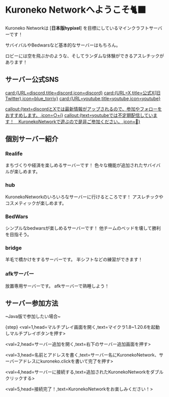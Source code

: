 #  **Kuroneko Networkへようこそ🐈‍⬛** 

Kuroneko Networkは [**日本版hypixel**] を目標にしているマインクラフトサーバーです！

サバイバルやBedwarsなど基本的なサーバーはもちろん。　

ロビーには空を飛ぶかのような、そしてランダムな体験ができるアスレチックがあります！


## サーバー公式SNS
<card:{URL=discord,title=discord,icon=discord}> <card:{URL=X,title=公式X(旧Twitter),icon=blue_torriy}> <card:{URL=youtube,title=youtube,icon=youtube}>

<callout:{text=discordとXでは最新情報がアップされるので、参加やフォローをおすすめします。,icon=○+i}>
<callout:{text=youtubeでは不定期配信しています！　KuronekoNetworkで遊ぶので是非ご参加ください。,icon=🔴}>


## 個別サーバー紹介

### Realife
まちづくりや経済を楽しめるサーバーです！
色々な機能が追加されたサバイバルが楽しめます。

### hub
KuronekoNetworkのいろいろなサーバーに行けるところです！
アスレチックやコスメティックが楽しめます。

### BedWars
シンプルなbedwarsが楽しめるサーバーです！
他チームのベッドを壊して勝利を目指そう。

### bridge
羊毛で橋かけをするサーバーです。
半シフトなどの練習ができます！

### afkサーバー
放置専用サーバーです。
afkサーバーで熟睡しよう！


## サーバー参加方法

~Java版で参加したい場合~

{step}
  <val=1,head=マルチプレイ画面を開く,text=マイクラ1.8~1.20.6を起動しマルチプレイボタンを押す>
  <image>

  <val=2,head=サーバー追加を開く,text=右下のサーバー追加画面を押す>
  <image>

  <val=3,head=名前とアドレスを書く,text=サーバー名にKuronekoNetwork、サーバーアドレスにkuroneko.clickを書いて完了を押す>
  <image>

  <val=4,head=サーバーに接続する,text=追加されたKuronekoNetworkをダブルクリックする>
  <image>

  <val=5,head=接続完了！,text=KuronekoNetworkをお楽しみください！>

